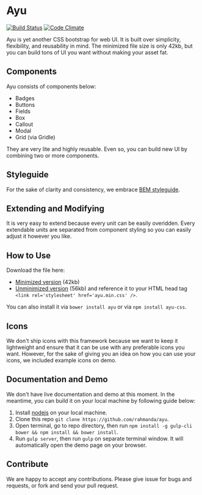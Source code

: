 # Ayu  
[![Build Status](https://travis-ci.org/rahmanda/ayu.svg?branch=master)](https://travis-ci.org/rahmanda/ayu) [![Code Climate](https://codeclimate.com/github/rahmanda/ayu/badges/gpa.svg)](https://codeclimate.com/github/rahmanda/ayu)

Ayu is yet another CSS bootstrap for web UI. It is built over simplicity, flexibility, and reusability in mind. The minimized file size is only 42kb, but you can build tons of UI you want without making your asset fat.

## Components  
Ayu consists of components below:  

- Badges  
- Buttons  
- Fields  
- Box  
- Callout  
- Modal  
- Grid (via Gridle)  

They are very lite and highly reusable. Even so, you can build new UI by combining two or more components.

## Styleguide  
For the sake of clarity and consistency, we embrace [BEM styleguide](http://getbem.com/introduction/). 

## Extending and Modifying  
It is very easy to extend because every unit can be easily overidden. Every extendable units are separated from component styling so you can easily adjust it however you like.  

## How to Use  
Download the file here:
- [Minimized version](https://raw.githubusercontent.com/rahmanda/ayu/master/dist/ayu.min.css) (42kb)
- [Unminimized version](https://raw.githubusercontent.com/rahmanda/ayu/master/dist/ayu.css) (56kb)
and reference it to your HTML head tag `<link rel='stylesheet' href='ayu.min.css' />`.  

You can also install it via `bower install ayu` or via `npm install ayu-css`.  

## Icons  
We don't ship icons with this framework because we want to keep it lightweight and ensure that it can be use with any preferable icons you want. However, for the sake of giving you an idea on how you can use your icons, we included example icons on demo.  

## Documentation and Demo  
We don't have live documentation and demo at this moment. In the meantime, you can build it on your local machine by following guide below:  
1. Install [nodejs](https://nodejs.org/en/) on your local machine.  
2. Clone this repo `git clone https://github.com/rahmanda/ayu`.  
3. Open terminal, go to repo directory, then run `npm install -g gulp-cli bower && npm install && bower install`.  
4. Run `gulp server`, then run `gulp` on separate terminal window. It will automatically open the demo page on your browser.  

## Contribute  
We are happy to accept any contributions. Please give issue for bugs and requests, or fork and send your pull request.  
